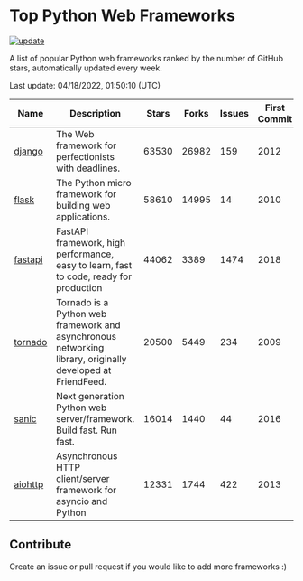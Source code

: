 # Top Python Web Frameworks

[![update](https://github.com/sunnysid3up/python-web-frameworks/actions/workflows/update.yml/badge.svg)](https://github.com/sunnysid3up/python-web-frameworks/actions/workflows/update.yml)

A list of popular Python web frameworks ranked by the number of GitHub stars, automatically updated every week.

Last update: 04/18/2022, 01:50:10 (UTC)

| Name          | Description          | Stars                     | Forks          | Issues               | First Commit        | Last Commit         |
|---------------|----------------------|---------------------------|----------------|----------------------|---------------------|---------------------|
| [django](https://github.com/django/django) | The Web framework for perfectionists with deadlines. | 63530 | 26982 | 159 | 2012 | 2022-04-18 |
| [flask](https://github.com/pallets/flask) | The Python micro framework for building web applications. | 58610 | 14995 | 14 | 2010 | 2022-04-17 |
| [fastapi](https://github.com/tiangolo/fastapi) | FastAPI framework, high performance, easy to learn, fast to code, ready for production | 44062 | 3389 | 1474 | 2018 | 2022-04-18 |
| [tornado](https://github.com/tornadoweb/tornado) | Tornado is a Python web framework and asynchronous networking library, originally developed at FriendFeed. | 20500 | 5449 | 234 | 2009 | 2022-04-17 |
| [sanic](https://github.com/sanic-org/sanic) | Next generation Python web server/framework. Build fast. Run fast. | 16014 | 1440 | 44 | 2016 | 2022-04-17 |
| [aiohttp](https://github.com/aio-libs/aiohttp) | Asynchronous HTTP client/server framework for asyncio and Python | 12331 | 1744 | 422 | 2013 | 2022-04-17 |

## Contribute 

Create an issue or pull request if you would like to add more frameworks :)